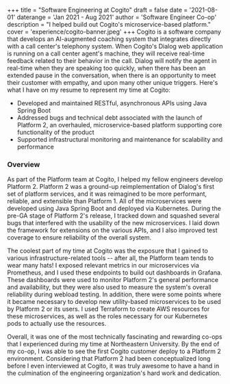 +++
title = "Software Engineering at Cogito"
draft = false
date = '2021-08-01'
daterange = 'Jan 2021 - Aug 2021'
author = 'Software Engineer Co-op'
description = "I helped build out Cogito's microservice-based platform."
cover = 'experience/cogito-banner.jpeg'
+++
Cogito is a software company that develops an AI-augmented coaching system that integrates directly with a call center's telephony system. When Cogito's Dialog web application is running on a call center agent's machine, they will receive real-time feedback related to their behavior in the call. Dialog will notify the agent in real-time when they are speaking too quickly, when there has been an extended pause in the conversation, when there is an opportunity to meet their customer with empathy, and upon many other unique triggers. Here's what I have on my resume to represent my time at Cogito:

* Developed and maintained RESTful, asynchronous APIs using Java Spring Boot
* Addressed bugs and technical debt associated with the launch of Platform 2, an overhauled, microservice-based platform supporting core functionality of the product
* Supported infrastructural monitoring and maintenance for scalability and performance

### Overview

As part of the Platform team at Cogito, I helped my fellow engineers develop Platform 2. Platform 2 was a ground-up reimplementation of Dialog's first set of platform services, and it was reimagined to be more performant, reliable, and extensible than Platform 1. All of the microservices were developed using Java Spring Boot and deployed via Kubernetes. During the pre-GA stage of Platform 2's release, I tracked down and squashed several bugs that interfered with the usability of the new microservices. I laid down the framework for extensions on the various APIs, and I also improved test coverage to ensure reliability of the overall system.

The coolest part of my time at Cogito was the exposure that I gained to various infrastructure-related tools -- after all, the Platform team tends to wear many hats! I exposed relevant metrics in our microservices via Prometheus, and I used these endpoints to build out dashboards in Grafana. These dashboards were used to monitor Platform 2's general performance and availability, but they were also used to measure the system's overall reliability during webload testing. In addition, there were some points where it became necessary to develop new utility-based microservices to be used by Platform 2 or its users. I used Terraform to create AWS resources for these microservices, as well as the roles necessary for our Kubernetes pods to actually use the resources.

Overall, it was one of the most technically fascinating and rewarding co-ops that I experienced during my time at Northeastern University. By the end of my co-op, I was able to see the first Cogito customer deploy to a Platform 2 environment. Considering that Platform 2 had been conceptualized long before I even interviewed at Cogito, it was truly awesome to have a hand in the culmination of the engineering organization's hard work and dedication.